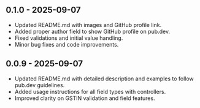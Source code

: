 ## 0.1.0 - 2025-09-07

- Updated README.md with images and GitHub profile link.
- Added proper author field to show GitHub profile on pub.dev.
- Fixed validations and initial value handling.
- Minor bug fixes and code improvements.

## 0.0.9 - 2025-09-07

- Updated README.md with detailed description and examples to follow pub.dev guidelines.
- Added usage instructions for all field types with controllers.
- Improved clarity on GSTIN validation and field features.
